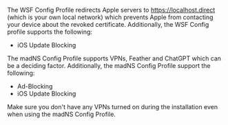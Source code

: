 The WSF Config Profile redirects Apple servers to https://localhost.direct (which is your own local network) which prevents Apple from contacting your device about the revoked certificate.
Additionally, the WSF Config profile supports the following:
- iOS Update Blocking

The madNS Config Profile supports VPNs, Feather and ChatGPT which can be a deciding factor.
Additionally, the madNS Config Profile support the following: 
- Ad-Blocking
- iOS Update Blocking

Make sure you don't have any VPNs turned on during the installation even when using the madNS Config Profile.
